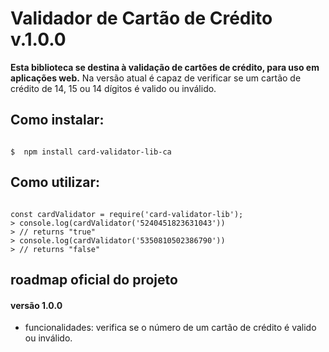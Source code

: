 # Validador de Cartão de Crédito v.1.0.0

**Esta biblioteca se destina à validação de cartões de crédito, para uso em aplicações web.**
Na versão atual é capaz de verificar se um cartão de crédito de 14, 15 ou 14 dígitos é valido ou inválido.

## Como instalar:

```shell

$  npm install card-validator-lib-ca

```

## Como utilizar:

```node

const cardValidator = require('card-validator-lib');
> console.log(cardValidator('5240451823631043'))
> // returns "true"
> console.log(cardValidator('5350810502386790'))
> // returns "false"

```

## roadmap oficial do projeto


#### versão 1.0.0 
- funcionalidades: verifica se o número de um cartão de crédito é valido ou inválido.
